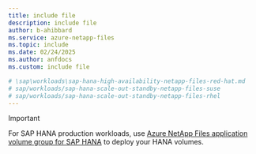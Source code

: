 ```yaml
---
title: include file
description: include file
author: b-ahibbard
ms.service: azure-netapp-files
ms.topic: include
ms.date: 02/24/2025
ms.author: anfdocs
ms.custom: include file

# \sap\workloads\sap-hana-high-availability-netapp-files-red-hat.md
# sap/workloads/sap-hana-scale-out-standby-netapp-files-suse
# sap/workloads/sap-hana-scale-out-standby-netapp-files-rhel
---
```


>[!IMPORTANT]
>For SAP HANA production workloads, use [Azure NetApp Files application volume group for SAP HANA](../application-volume-group-introduction.md) to deploy your HANA volumes.